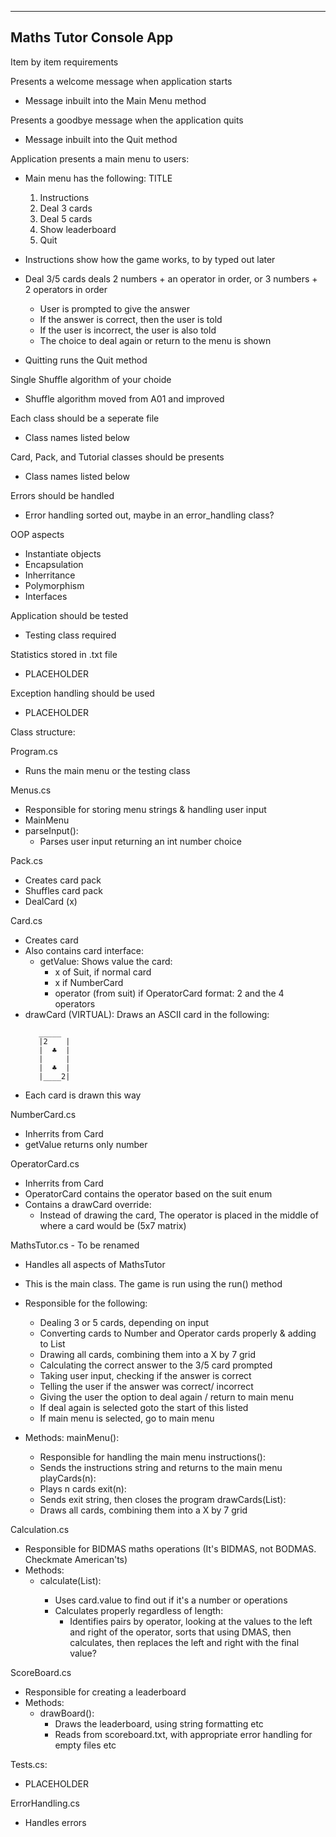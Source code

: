 -----------------------
Maths Tutor Console App
-----------------------

Item by item requirements


Presents a welcome message when application starts
 - Message inbuilt into the Main Menu method

Presents a goodbye message when the application quits
 - Message inbuilt into the Quit method

Application presents a main menu to users:
 - Main menu has the following:
    TITLE

    1) Instructions
    2) Deal 3 cards
    3) Deal 5 cards
    4) Show leaderboard
    5) Quit

 - Instructions show how the game works, to by typed out later
 - Deal 3/5 cards deals 2 numbers + an operator in order,
   or 3 numbers + 2 operators in order
    - User is prompted to give the answer
    - If the answer is correct, then the user is told
    - If the user is incorrect, the user is also told
    - The choice to deal again or return to the menu is shown
 - Quitting runs the Quit method

Single Shuffle algorithm of your choide
 - Shuffle algorithm moved from A01 and improved

Each class should be a seperate file
 - Class names listed below

Card, Pack, and Tutorial classes should be presents
 - Class names listed below

Errors should be handled
 - Error handling sorted out, maybe in an error_handling class?

OOP aspects
 - Instantiate objects
 - Encapsulation
 - Inherritance
 - Polymorphism
 - Interfaces

Application should be tested
 - Testing class required

Statistics stored in .txt file
 - PLACEHOLDER

Exception handling should be used
 - PLACEHOLDER


Class structure:

Program.cs
 - Runs the main menu or the testing class

Menus.cs
 - Responsible for storing menu strings & handling
   user input
 - MainMenu
 - parseInput():
    - Parses user input returning an int number choice

Pack.cs
 - Creates card pack
 - Shuffles card pack
 - DealCard (x)

Card.cs
 - Creates card
 - Also contains card interface:
    - getValue: Shows value the card:
        - x of Suit, if normal card
        - x if NumberCard
        - operator (from suit) if OperatorCard
    format: 2 and the 4 operators
 - drawCard (VIRTUAL): Draws an ASCII card in the following:
      ```
         _____           
         |2    |
         |  ♣  | 
         |     |
         |  ♣  | 
         |____2| 
      ```
 - Each card is drawn this way

NumberCard.cs
 - Inherrits from Card
 - getValue returns only number

OperatorCard.cs
 - Inherrits from Card
 - OperatorCard contains the operator based on the suit enum
 - Contains a drawCard override:
    - Instead of drawing the card, The operator is placed in
      the middle of where a card would be (5x7 matrix)

MathsTutor.cs - To be renamed
 - Handles all aspects of MathsTutor
 - This is the main class. The game is run using the run() method
 - Responsible for the following:
    - Dealing 3 or 5 cards, depending on input
    - Converting cards to Number and Operator cards 
      properly & adding to List<Card>
    - Drawing all cards, combining them into a X by 7 grid
    - Calculating the correct answer to the 3/5 card prompted
    - Taking user input, checking if the answer is correct
    - Telling the user if the answer was correct/ incorrect
    - Giving the user the option to deal again / return to main menu
    - If deal again is selected goto the start of this listed
    - If main menu is selected, go to main menu

 - Methods:
   mainMenu():
      - Responsible for handling the main menu
   instructions():
      - Sends the instructions string and returns to the main menu
   playCards(n):
      - Plays n cards
   exit(n):
      - Sends exit string, then closes the program
   drawCards(List<Card>):
      - Draws all cards, combining them into a X by 7 grid

Calculation.cs
 - Responsible for BIDMAS maths operations
   (It's BIDMAS, not BODMAS. Checkmate American'ts)
 - Methods:
      - calculate(List<Card>):
         - Uses card.value to find out if it's a number or operations
         - Calculates properly regardless of length:
            - Identifies pairs by operator, looking at the values to the left
              and right of the operator, sorts that using DMAS, then calculates,
              then replaces the left and right with the final value?

ScoreBoard.cs
 - Responsible for creating a leaderboard
 - Methods:
      - drawBoard():
         - Draws the leaderboard, using string formatting etc
         - Reads from scoreboard.txt, with appropriate error handling
           for empty files etc

Tests.cs:
 - PLACEHOLDER

ErrorHandling.cs
 - Handles errors